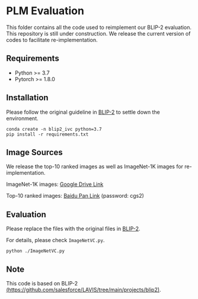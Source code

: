 # PLM Evaluation

This folder contains all the code used to reimplement our BLIP-2 evaluation. This repository is still under construction. We release the current version of codes to facilitate re-implementation.

## Requirements

- Python >= 3.7
- Pytorch >= 1.8.0

## Installation

Please follow the original guideline in [BLIP-2](https://github.com/salesforce/LAVIS) to settle down the environment.

```
conda create -n blip2_ivc python=3.7
pip install -r requirements.txt
```

## Image Sources

We release the top-10 ranked images as well as ImageNet-1K images for re-implementation.

ImageNet-1K images: [Google Drive Link](https://drive.google.com/file/d/1MWnFk1zpYf__NxDBlnASyQm09_omblcV/view?usp=sharing)

Top-10 ranked images: [Baidu Pan Link](https://pan.baidu.com/s/1HlMMXuM1h3OARJY1JzfGwA?pwd=cgs2) (password: cgs2)


## Evaluation

Please replace the files with the original files in [BLIP-2](https://github.com/salesforce/LAVIS).

For details, please check  `ImageNetVC.py`.

```
python ./ImageNetVC.py
```

## Note

This code is based on BLIP-2 [(https://github.com/salesforce/LAVIS/tree/main/projects/blip2)](https://github.com/salesforce/LAVIS/tree/main/projects/blip2). 
